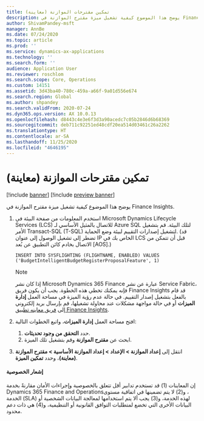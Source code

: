 ```yaml
---
title: تمكين مقترحات الموازنة (معاينة)
description: يوضح هذا الموضوع كيفية تشغيل ميزة مقترح الموازنة في Finance Insights.
author: ShivamPandey-msft
manager: AnnBe
ms.date: 07/24/2020
ms.topic: article
ms.prod: ''
ms.service: dynamics-ax-applications
ms.technology: ''
ms.search.form: ''
audience: Application User
ms.reviewer: roschlom
ms.search.scope: Core, Operations
ms.custom: 14151
ms.assetid: 3d43ba40-780c-459a-a66f-9a01d556e674
ms.search.region: Global
ms.author: shpandey
ms.search.validFrom: 2020-07-24
ms.dyn365.ops.version: AX 10.0.13
ms.openlocfilehash: d8443c4e3e6f3d3a90acedc7c05b2846d6b68369
ms.sourcegitcommit: deb711c92251ed48cdf20ea514d03461c26a2262
ms.translationtype: HT
ms.contentlocale: ar-SA
ms.lasthandoff: 11/25/2020
ms.locfileid: "4646195"
---
```

# <a name="enable-budget-proposals-preview"></a>تمكين مقترحات الموازنة (معاينة)

[!include [banner](../includes/banner.md)]
[!include [preview banner](../includes/preview-banner.md)]

يوضح هذا الموضوع كيفية تشغيل ميزة مقترح الموازنة في Finance Insights.

1. استخدم المعلومات من صفحة البيئة في Microsoft Dynamics Lifecycle Services (LCS) للاتصال بالمثيل الأساسي لـ Azure SQL لتلك البيئة. قم بتشغيل الأمر Transact-SQL (T-SQL) لتشغيل إصدارات التقييم لبيئة وضع الحماية. (قد تضطر إلى تشغيل الوصول إلى عنوان IP الخاص بك في LCS قبل أن تتمكن من الاتصال بخادم كائن التطبيق عن بُعد \[AOS\].)

    `INSERT INTO SYSFLIGHTING (FLIGHTNAME, ENABLED) VALUES ('BudgetIntelligentBudgetRegisterProposalFeature', 1)`

    > [!NOTE]
    > إذا كان نشر Microsoft Dynamics 365 Finance عبارة عن نشر Service Fabric، فإنه يمكنك تخطي هذه الخطوة. يجب أن يكون فريق Finance Insights قد قام بالفعل بتشغيل إصدار التقييم. في حالة عدم رؤية الميزة في مساحة العمل **إدارة الميزات** أو في حالة مواجهة مشكلات عند محاولة تشغيلها، قم بإرسال بريد إلكتروني إلى [فريق معاينه تطبيق Finance Insights](mailto:fiap@microsoft.com).

2. افتح مساحة العمل **إدارة الميزات**، واتبع الخطوات التالية:

    1. حدد **التحقق من وجود تحديثات**.
    2. ابحث عن **مقترح الموازنة** وقم بتشغيل تلك الميزة.

3. انتقل إلى **إعداد الموازنة \> الإعداد \> إعداد الموازنة الأساسية \> مقترح الموازنة (معاينة)**، وحدد **تمكين الميزة**.

#### <a name="privacy-notice"></a>إشعار الخصوصية
إن المعاينات (1) قد تستخدم تدابير أقل تتعلق بالخصوصية وإجراءات الأمان مقارنةً بخدمة Dynamics 365 Finance and Operations‏، و(2) لا يتم تضمينها في اتفاقية مستوى الخدمة (SLA) لهذه الخدمة، و(3) يجب ألا يتم استخدامها لمعالجة البيانات الشخصية أو البيانات الأخرى التي تخضع لمتطلبات التوافق القانونية أو التنظيمية، و(4) هي ذات دعم محدود.

